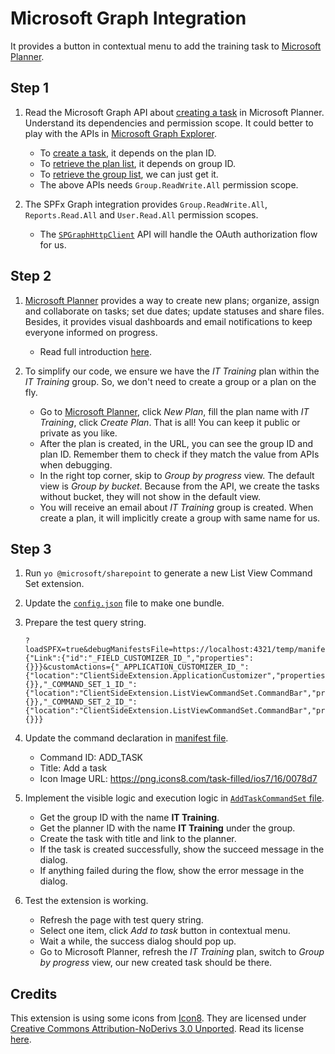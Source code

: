 # Microsoft Graph Integration

It provides a button in contextual menu to add the training task to [Microsoft Planner](https://tasks.office.com).

## Step 1

1. Read the Microsoft Graph API about [creating a task](https://developer.microsoft.com/en-us/graph/docs/api-reference/v1.0/api/planner_post_tasks) in Microsoft Planner. Understand its dependencies and permission scope. It could better to play with the APIs in [Microsoft Graph Explorer](https://developer.microsoft.com/en-us/graph/graph-explorer).

    - To [create a task](https://developer.microsoft.com/en-us/graph/docs/api-reference/v1.0/api/planner_post_tasks), it depends on the plan ID.
    - To [retrieve the plan list](https://developer.microsoft.com/en-us/graph/docs/api-reference/v1.0/api/plannergroup_list_plans), it depends on group ID.
    - To [retrieve the group list](https://developer.microsoft.com/en-us/graph/docs/api-reference/v1.0/api/group_list), we can just get it.
    - The above APIs needs `Group.ReadWrite.All` permission scope.

2. The SPFx Graph integration provides `Group.ReadWrite.All`, `Reports.Read.All` and `User.Read.All` permission scopes.

    - The [`SPGraphHttpClient`](https://docs.microsoft.com/en-us/sharepoint/dev/spfx/overview-graphhttpclient) API will handle the OAuth authorization flow for us.

## Step 2

1. [Microsoft Planner](https://tasks.office.com/) provides a way to create new plans; organize, assign and collaborate on tasks; set due dates; update statuses and share files. Besides, it provides visual dashboards and email notifications to keep everyone informed on progress.

    - Read full introduction [here](https://blogs.office.com/en-us/2016/06/06/microsoft-planner-ready-for-showtime/?eu=true).

2. To simplify our code, we ensure we have the *IT Training* plan within the *IT Training* group. So, we don't need to create a group or a plan on the fly.

    - Go to [Microsoft Planner](https://tasks.office.com/), click *New Plan*, fill the plan name with *IT Training*, click *Create Plan*. That is all! You can keep it public or private as you like.
    - After the plan is created, in the URL, you can see the group ID and plan ID. Remember them to check if they match the value from APIs when debugging.
    - In the right top corner, skip to *Group by progress* view. The default view is *Group by bucket*. Because from the API, we create the tasks without bucket, they will not show in the default view.
    - You will receive an email about *IT Training* group is created. When create a plan, it will implicitly create a group with same name for us.

## Step 3

1. Run `yo @microsoft/sharepoint` to generate a new List View Command Set extension.

2. Update the [`config.json`](../../../config/config.json) file to make one bundle.

3. Prepare the test query string.

    ```
    ?loadSPFX=true&debugManifestsFile=https://localhost:4321/temp/manifests.js&fieldCustomizers={"Link":{"id":"_FIELD_CUSTOMIZER_ID_","properties":{}}}&customActions={"_APPLICATION_CUSTOMIZER_ID_":{"location":"ClientSideExtension.ApplicationCustomizer","properties":{}},"_COMMAND_SET_1_ID_":{"location":"ClientSideExtension.ListViewCommandSet.CommandBar","properties":{}},"_COMMAND_SET_2_ID_":{"location":"ClientSideExtension.ListViewCommandSet.CommandBar","properties":{}}}
    ```

4. Update the command declaration in [manifest file](AddTaskCommandSet.manifest.json).

    - Command ID: ADD_TASK
    - Title: Add a task
    - Icon Image URL: https://png.icons8.com/task-filled/ios7/16/0078d7

5. Implement the visible logic and execution logic in [`AddTaskCommandSet` file](AddTaskCommandSet.ts).

    - Get the group ID with the name **IT Training**.
    - Get the planner ID with the name **IT Training** under the group.
    - Create the task with title and link to the planner.
    - If the task is created successfully, show the succeed message in the dialog.
    - If anything failed during the flow, show the error message in the dialog.

6. Test the extension is working.

    - Refresh the page with test query string.
    - Select one item, click *Add to task* button in contextual menu.
    - Wait a while, the success dialog should pop up.
    - Go to Microsoft Planner, refresh the *IT Training* plan, switch to *Group by progress* view, our new created task should be there.

## Credits

This extension is using some icons from [Icon8](https://icons8.com/). They are licensed under [Creative Commons Attribution-NoDerivs 3.0 Unported](https://creativecommons.org/licenses/by-nd/3.0/). Read its license [here](https://icons8.com/license).
